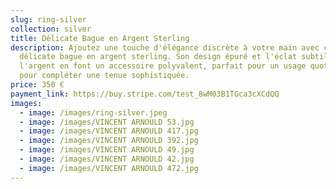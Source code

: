 ```yaml
---
slug: ring-silver
collection: silver
title: Délicate Bague en Argent Sterling
description: Ajoutez une touche d'élégance discrète à votre main avec cette
  délicate bague en argent sterling. Son design épuré et l'éclat subtil de
  l'argent en font un accessoire polyvalent, parfait pour un usage quotidien ou
  pour compléter une tenue sophistiquée.
price: 350 €
payment_link: https://buy.stripe.com/test_8wM03B1TGca3cXCdQQ
images:
  - image: /images/ring-silver.jpeg
  - image: /images/VINCENT ARNOULD 53.jpg
  - image: /images/VINCENT ARNOULD 417.jpg
  - image: /images/VINCENT ARNOULD 392.jpg
  - image: /images/VINCENT ARNOULD 49.jpg
  - image: /images/VINCENT ARNOULD 42.jpg
  - image: /images/VINCENT ARNOULD 472.jpg
---
```


